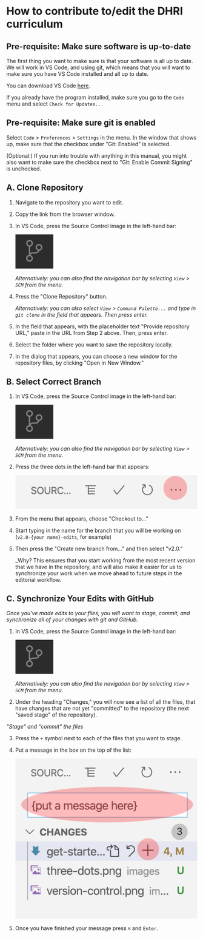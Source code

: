 # How to contribute to/edit the DHRI curriculum

## Pre-requisite: Make sure software is up-to-date

The first thing you want to make sure is that your software is all up to date. We will work in VS Code, and using git, which means that you will want to make sure you have VS Code installed and all up to date.

You can download VS Code [here](https://code.visualstudio.com/download).

If you already have the program installed, make sure you go to the `Code` menu and select `Check for Updates...`

## Pre-requisite: Make sure git is enabled

Select `Code` > `Preferences` > `Settings` in the menu. In the window that shows up, make sure that the checkbox under "Git: Enabled" is selected.

(Optional:) If you run into trouble with anything in this manual, you might also want to make sure the checkbox next to "Git: Enable Commit Signing" is unchecked.

## A. Clone Repository

1. Navigate to the repository you want to edit.

2. Copy the link from the browser window.

3. In VS Code, press the Source Control image in the left-hand bar:

   ![Version control icon in VS Code](images/version-control.png)

   _Alternatively: you can also find the navigation bar by selecting `View` > `SCM` from the menu._

4. Press the "Clone Repository" button.

   _Alternatively: you can also select `View` > `Command Palette...` and type in `git clone` in the field that appears. Then press enter._

5. In the field that appears, with the placeholder text "Provide repository URL," paste in the URL from Step 2 above. Then, press enter.

6. Select the folder where you want to save the repository locally.

7. In the dialog that appears, you can choose a new window for the repository files, by clicking "Open in New Window."

## B. Select Correct Branch

1. In VS Code, press the Source Control image in the left-hand bar:

   ![Version control icon in VS Code](images/version-control.png)

   _Alternatively: you can also find the navigation bar by selecting `View` > `SCM` from the menu._

2. Press the three dots in the left-hand bar that appears:

   ![A red circle indicates where the three dots can be found](images/three-dots.png)

3. From the menu that appears, choose "Checkout to..."

4. Start typing in the name for the branch that you will be working on (`v2.0-{your name}-edits`, for example)

5. Then press the "Create new branch from..." and then select "v2.0."

   _Why? This ensures that you start working from the most recent version that we have in the repository, and will also make it easier for us to synchronize your work when we move ahead to future steps in the editorial workflow.

## C. Synchronize Your Edits with GitHub

_Once you've made edits to your files, you will want to stage, commit, and synchronize all of your changes with git and GitHub._

1. In VS Code, press the Source Control image in the left-hand bar:

   ![Version control icon in VS Code](images/version-control.png)

   _Alternatively: you can also find the navigation bar by selecting `View` > `SCM` from the menu._

2. Under the heading "Changes," you will now see a list of all the files, that have changes that are not yet "committed" to the repository (the next "saved stage" of the repository).

_"Stage" and "commit" the files_

3. Press the `+` symbol next to each of the files that you want to stage.

4. Put a message in the box on the top of the list:

   ![Stage and commit part of the workflow in VS Code](images/stage-and-commit.png)

5. Once you have finished your message press `⌘` and `Enter`.